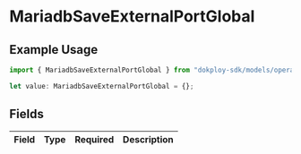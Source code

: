 # MariadbSaveExternalPortGlobal

## Example Usage

```typescript
import { MariadbSaveExternalPortGlobal } from "dokploy-sdk/models/operations";

let value: MariadbSaveExternalPortGlobal = {};
```

## Fields

| Field       | Type        | Required    | Description |
| ----------- | ----------- | ----------- | ----------- |